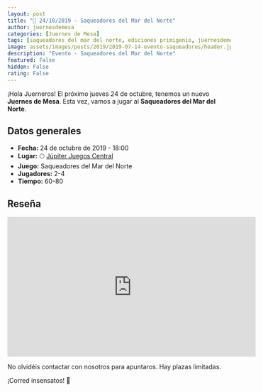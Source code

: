 ```yaml
---
layout: post
title: "📆 24/10/2019 - Saqueadores del Mar del Norte"
author: juernesdemesa
categories: [Juernes de Mesa]
tags: [saqueadores del mar del norte, ediciones primigenio, juernesdemesa]
image: assets/images/posts/2019/2019-07-14-evento-saqueadores/header.jpg
description: "Evento - Saqueadores del Mar del Norte"
featured: False
hidden: False
rating: False
---
```


¡Hola Juerneros! El próximo jueves 24 de octubre, tenemos un nuevo **Juernes de Mesa**. Esta vez, vamos a jugar al **Saqueadores del Mar del Norte**.

## Datos generales

- **Fecha:** 24 de octubre de 2019 - 18:00
- **Lugar:** 🌕 [Júpiter Juegos Central](https://www.jupiterjuegos.com/tiendas/)
- **Juego:** Saqueadores del Mar del Norte
- **Jugadores:** 2-4
- **Tiempo:** 60-80

## Reseña

<iframe width="560" height="315" src="https://www.youtube.com/embed/2WWtMzORh4w" frameborder="0" allow="accelerometer; autoplay; encrypted-media; gyroscope; picture-in-picture" allowfullscreen></iframe>

No olvidéis contactar con nosotros para apuntaros. Hay plazas limitadas.

¡Corred insensatos! 🧙
